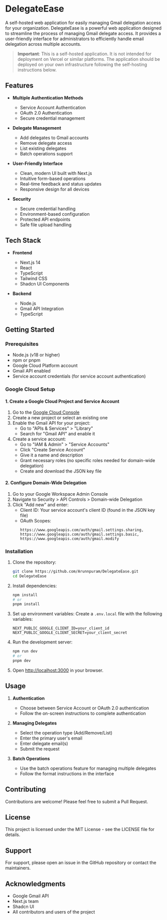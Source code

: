 # DelegateEase

A self-hosted web application for easily managing Gmail delegation access for your organization. DelegateEase is a powerful web application designed to streamline the process of managing Gmail delegate access. It provides a user-friendly interface for administrators to efficiently handle email delegation across multiple accounts.

> **Important**: This is a self-hosted application. It is not intended for deployment on Vercel or similar platforms. The application should be deployed on your own infrastructure following the self-hosting instructions below.

## Features

- **Multiple Authentication Methods**
  - Service Account Authentication
  - OAuth 2.0 Authentication
  - Secure credential management

- **Delegate Management**
  - Add delegates to Gmail accounts
  - Remove delegate access
  - List existing delegates
  - Batch operations support

- **User-Friendly Interface**
  - Clean, modern UI built with Next.js
  - Intuitive form-based operations
  - Real-time feedback and status updates
  - Responsive design for all devices

- **Security**
  - Secure credential handling
  - Environment-based configuration
  - Protected API endpoints
  - Safe file upload handling

## Tech Stack

- **Frontend**
  - Next.js 14
  - React
  - TypeScript
  - Tailwind CSS
  - Shadcn UI Components

- **Backend**
  - Node.js
  - Gmail API Integration
  - TypeScript

## Getting Started

### Prerequisites

- Node.js (v18 or higher)
- npm or pnpm
- Google Cloud Platform account
- Gmail API enabled
- Service account credentials (for service account authentication)

### Google Cloud Setup

#### 1. Create a Google Cloud Project and Service Account

1. Go to the [Google Cloud Console](https://console.cloud.google.com/)
2. Create a new project or select an existing one
3. Enable the Gmail API for your project:
   - Go to "APIs & Services" > "Library"
   - Search for "Gmail API" and enable it
4. Create a service account:
   - Go to "IAM & Admin" > "Service Accounts"
   - Click "Create Service Account"
   - Give it a name and description
   - Grant necessary roles (no specific roles needed for domain-wide delegation)
   - Create and download the JSON key file

#### 2. Configure Domain-Wide Delegation

1. Go to your Google Workspace Admin Console
2. Navigate to Security > API Controls > Domain-wide Delegation
3. Click "Add new" and enter:
   - Client ID: Your service account's client ID (found in the JSON key file)
   - OAuth Scopes:
     ```
     https://www.googleapis.com/auth/gmail.settings.sharing,
     https://www.googleapis.com/auth/gmail.settings.basic,
     https://www.googleapis.com/auth/gmail.modify
     ```

### Installation

1. Clone the repository:
   ```bash
   git clone https://github.com/Arunnpuram/DelegateEase.git
   cd DelegateEase
   ```

2. Install dependencies:
   ```bash
   npm install
   # or
   pnpm install
   ```

3. Set up environment variables:
   Create a `.env.local` file with the following variables:
   ```
   NEXT_PUBLIC_GOOGLE_CLIENT_ID=your_client_id
   NEXT_PUBLIC_GOOGLE_CLIENT_SECRET=your_client_secret
   ```

4. Run the development server:
   ```bash
   npm run dev
   # or
   pnpm dev
   ```

5. Open [http://localhost:3000](http://localhost:3000) in your browser.

## Usage

1. **Authentication**
   - Choose between Service Account or OAuth 2.0 authentication
   - Follow the on-screen instructions to complete authentication

2. **Managing Delegates**
   - Select the operation type (Add/Remove/List)
   - Enter the primary user's email
   - Enter delegate email(s)
   - Submit the request

3. **Batch Operations**
   - Use the batch operations feature for managing multiple delegates
   - Follow the format instructions in the interface

## Contributing

Contributions are welcome! Please feel free to submit a Pull Request.

## License

This project is licensed under the MIT License - see the LICENSE file for details.

## Support

For support, please open an issue in the GitHub repository or contact the maintainers.

## Acknowledgments

- Google Gmail API
- Next.js team
- Shadcn UI
- All contributors and users of the project
